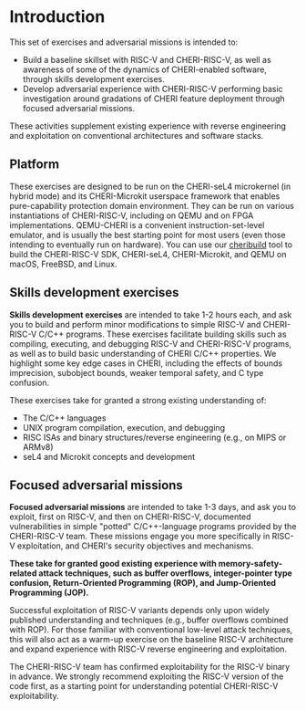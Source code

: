 # Introduction

This set of exercises and adversarial missions is intended to:

- Build a baseline skillset with RISC-V and CHERI-RISC-V, as well as awareness
  of some of the dynamics of CHERI-enabled software, through skills development
  exercises.
- Develop adversarial experience with CHERI-RISC-V performing basic
  investigation around gradations of CHERI feature deployment through focused
  adversarial missions.

These activities supplement existing experience
with reverse engineering and exploitation on conventional architectures
and software stacks.

## Platform

These exercises are designed to be run on the CHERI-seL4 microkernel (in hybrid
mode) and its CHERI-Microkit userspace framework that enables pure-capability
protection domain environment.
They can be run on various instantiations of CHERI-RISC-V, including on QEMU
and on FPGA implementations.
QEMU-CHERI is a convenient instruction-set-level emulator, and is usually the
best starting point for most users (even those intending to eventually run on
hardware).
You can use our [cheribuild](https://github.com/CTSRD-CHERI/cheribuild) tool
to build the CHERI-RISC-V SDK, CHERI-seL4, CHERI-Microkit, and QEMU on macOS,
FreeBSD, and Linux.

## Skills development exercises

**Skills development exercises** are intended to take 1-2 hours each,
and ask you to build and perform minor modifications to simple
RISC-V and CHERI-RISC-V C/C++ programs. These exercises
facilitate building skills such as compiling, executing,
and debugging RISC-V and CHERI-RISC-V programs, as well as to build basic
understanding of CHERI C/C++ properties. We highlight some key edge
cases in CHERI, including the effects of bounds imprecision, subobject
bounds, weaker temporal safety, and C type confusion.

These exercises take for granted a strong existing understanding of:
- The C/C++ languages
- UNIX program compilation, execution, and debugging
- RISC ISAs and binary structures/reverse engineering (e.g., on MIPS or ARMv8)
- seL4 and Microkit concepts and development

## Focused adversarial missions
**Focused adversarial missions** are intended to take
1-3 days, and ask you to exploit, first on RISC-V, and
then on CHERI-RISC-V, documented vulnerabilities in simple "potted"
C/C++-language programs provided by the CHERI-RISC-V team. These missions
engage you more specifically in RISC-V exploitation, and CHERI's
security objectives and mechanisms.

**These take for granted good existing experience with
memory-safety-related attack techniques, such as buffer overflows,
integer-pointer type confusion, Return-Oriented Programming (ROP), and
Jump-Oriented Programming (JOP).**

Successful exploitation of RISC-V variants depends only upon
widely published understanding and techniques (e.g., buffer overflows
combined with ROP). For those familiar with conventional low-level
attack techniques, this will also act as a warm-up exercise on the
baseline RISC-V architecture and expand experience with RISC-V reverse
engineering and exploitation.

The CHERI-RISC-V team has confirmed exploitability for the RISC-V binary
in advance.  We strongly recommend exploiting the RISC-V version of the code
first, as a starting point for understanding potential CHERI-RISC-V
exploitability.
